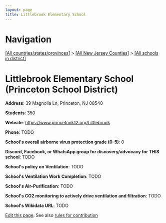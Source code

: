 ```yaml
---
layout: page
title: Littlebrook Elementary School
---
```

# Navigation

[[All countries/states/provinces]](../../..) > [[All New Jersey Counties]](../..) > [[All schools in district]](..)

# Littlebrook Elementary School (Princeton School District)

**Address**: 39 Magnolia Ln, Princeton, NJ 08540

**Students**: 350

**Website**: <https://www.princetonk12.org/Littlebrook>

**Phone**: TODO

**School's overall airborne virus protection grade (0-5)**: 0

**Discord, Facebook, or WhatsApp group for discovery/advocacy for THIS school**: TODO

**School's policy on Ventilation**: TODO

**School's Ventilation Work Completion**: TODO

**School's Air-Purification**: TODO

**School's CO2 monitoring to actively drive ventilation and filtration**: TODO

**School's Wikidata URL**: TODO


[Edit this page](https://github.com/ventilate-schools/NJ/edit/main/./Princeton_School_District/Littlebrook_Elementary_School.md). See also [rules for contribution](../../../contribution-rules/)